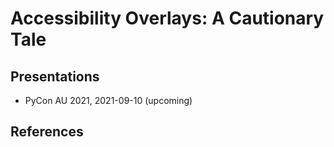 # Accessibility Overlays: A Cautionary Tale

## Presentations

- PyCon AU 2021, 2021-09-10 (upcoming)

## References

